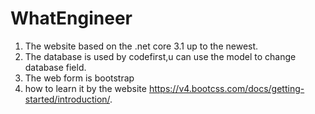 # WhatEngineer
1. The website based on the .net core 3.1 up to the newest.
2. The database is used by codefirst,u can use the model to change database field.
3. The web form is bootstrap 
4. how to learn it by the website https://v4.bootcss.com/docs/getting-started/introduction/.

